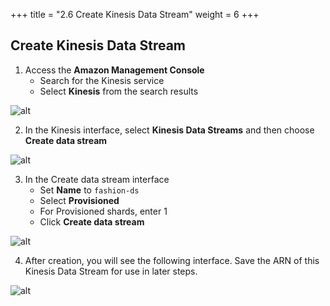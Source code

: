 +++
title = "2.6 Create Kinesis Data Stream"
weight = 6
+++

## Create Kinesis Data Stream
1. Access the **Amazon Management Console**
    - Search for the Kinesis service
    - Select **Kinesis** from the search results

![alt](/images/preparation/kinesis-1.png)

2. In the Kinesis interface, select **Kinesis Data Streams** and then choose **Create data stream**

![alt](/images/preparation/kinesis-2.png)

3. In the Create data stream interface
    - Set **Name** to `fashion-ds`
    - Select **Provisioned**
    - For Provisioned shards, enter 1
    - Click **Create data stream**

![alt](/images/preparation/kinesis-3.png)

4. After creation, you will see the following interface. Save the ARN of this Kinesis Data Stream for use in later steps.

![alt](/images/preparation/kinesis-4.png)
